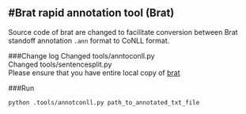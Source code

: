 #Brat rapid annotation tool (Brat)
---

Source code of brat are changed to facilitate conversion between Brat standoff annotation `.ann` format to CoNLL format.

###Change log
Changed tools/anntoconll.py  
Changed tools/sentencesplit.py  
Please ensure that you have entire local copy of [brat](https://github.com/nlplab/brat)  

###Run
```bash
python .tools/annotconll.py path_to_annotated_txt_file
```